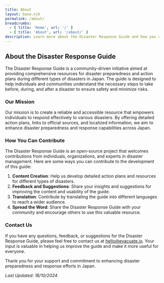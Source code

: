 ```yaml
---
title: About
layout: base.njk
permalink: /about/
breadcrumbs:
  - { title: 'Home', url: '/' }
  - { title: 'About', url: '/about/' }
description: Learn more about the Disaster Response Guide and how you can contribute to its development.
---
```


## About the Disaster Response Guide

The Disaster Response Guide is a community-driven initiative aimed at providing comprehensive resources for disaster preparedness and action plans during different types of disasters in Japan. The guide is designed to help individuals and communities understand the necessary steps to take before, during, and after a disaster to ensure safety and minimize risks.

### Our Mission

Our mission is to create a reliable and accessible resource that empowers individuals to respond effectively to various disasters. By offering detailed action plans, links to official sources, and localized information, we aim to enhance disaster preparedness and response capabilities across Japan.

### How You Can Contribute

The Disaster Response Guide is an open-source project that welcomes contributions from individuals, organizations, and experts in disaster management. Here are some ways you can contribute to the development of this guide:

1. **Content Creation**: Help us develop detailed action plans and resources for different types of disasters.
2. **Feedback and Suggestions**: Share your insights and suggestions for improving the content and usability of the guide.
3. **Translation**: Contribute by translating the guide into different languages to reach a wider audience.
4. **Spread the Word**: Share the Disaster Response Guide with your community and encourage others to use this valuable resource.

### Contact Us

If you have any questions, feedback, or suggestions for the Disaster Response Guide, please feel free to contact us at [hello@evacuate.io](mailto:hello@evacuate.io). Your input is valuable in helping us improve the guide and make it more useful for everyone.

Thank you for your support and commitment to enhancing disaster preparedness and response efforts in Japan.

_Last Updated: 18/10/2024_

